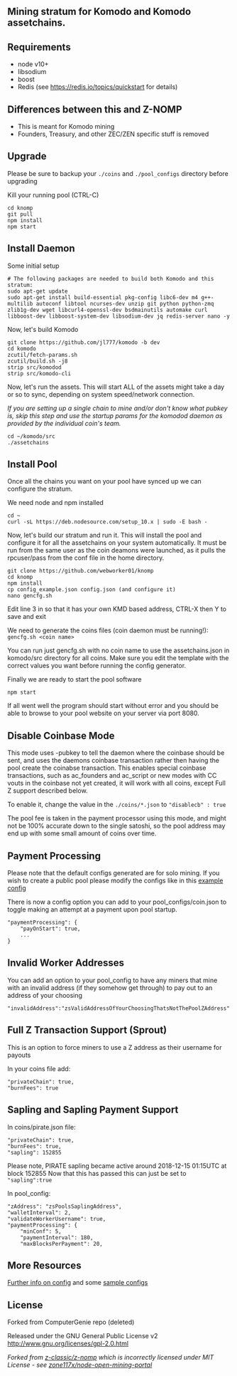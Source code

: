 ## Mining stratum for Komodo and Komodo assetchains.

Requirements
------------
* node v10+
* libsodium
* boost
* Redis (see https://redis.io/topics/quickstart for details)

Differences between this and Z-NOMP
------------
* This is meant for Komodo mining
* Founders, Treasury, and other ZEC/ZEN specific stuff is removed

Upgrade
-------------
Please be sure to backup your `./coins` and `./pool_configs` directory before upgrading

Kill your running pool (CTRL-C)
```shell
cd knomp
git pull
npm install
npm start
```

Install Daemon
-------------
Some initial setup
```shell
# The following packages are needed to build both Komodo and this stratum:
sudo apt-get update
sudo apt-get install build-essential pkg-config libc6-dev m4 g++-multilib autoconf libtool ncurses-dev unzip git python python-zmq zlib1g-dev wget libcurl4-openssl-dev bsdmainutils automake curl libboost-dev libboost-system-dev libsodium-dev jq redis-server nano -y
```
Now, let's build Komodo
```shell
git clone https://github.com/jl777/komodo -b dev
cd komodo
zcutil/fetch-params.sh
zcutil/build.sh -j8
strip src/komodod
strip src/komodo-cli
```

Now, let's run the assets. This will start ALL of the assets might take a day or so to sync, depending on system speed/network connection.

_If you are setting up a single chain to mine and/or don't know what pubkey is, skip this step and use the startup params for the komodod daemon as provided by the individual coin's team._
```shell
cd ~/komodo/src
./assetchains
```

Install Pool
-------------
Once all the chains you want on your pool have synced up we can configure the stratum.

We need node and npm installed

```shell
cd ~
curl -sL https://deb.nodesource.com/setup_10.x | sudo -E bash -
```

Now, let's build our stratum and run it. This will install the pool and configure it for all the assetchains on your system automatically. It must be run from the same user as the coin deamons were launched, as it pulls the rpcuser/pass from the conf file in the home directory.
```shell
git clone https://github.com/webworker01/knomp
cd knomp
npm install
cp config_example.json config.json (and configure it)
nano gencfg.sh
```

Edit line 3 in so that it has your own KMD based address, CTRL-X then Y to save and exit

We need to generate the coins files (coin daemon must be running!): `gencfg.sh <coin name>`

You can run just gencfg.sh with no coin name to use the assetchains.json in komodo/src directory for all coins. Make sure you edit the template with the correct values you want before running the config generator.

Finally we are ready to start the pool software

```shell
npm start
```

If all went well the program should start without error and you should be able to browse to your pool website on your server via port 8080.

Disable Coinbase Mode 
-------------
This mode uses -pubkey to tell the daemon where the coinbase should be sent, and uses the daemons coinbase transaction rather then having the pool create the coinabse transaction. This enables special coinbase transactions, such as ac_founders and ac_script or new modes with CC vouts in the coinbase not yet created, it will work with all coins, except Full Z support described below. 

To enable it, change the value in the `./coins/*.json` to `"disablecb" : true`

The pool fee is taken in the payment processor using this mode, and might not be 100% accurate down to the single satoshi, so the pool address may end up with some small amount of coins over time.

Payment Processing
-------------
Please note that the default configs generated are for solo mining. If you wish to create a public pool please modify the configs like in this [example config](https://github.com/z-classic/z-nomp/blob/master/pool_configs/komodo_example.json)

There is now a config option you can add to your pool_configs/coin.json to toggle making an attempt at a payment upon pool startup.

```
"paymentProcessing": {
    "payOnStart": true,
    ...
}
```

Invalid Worker Addresses
-------------
You can add an option to your pool_config to have any miners that mine with an invalid address (if they somehow get through) to pay out to an address of your choosing
```
"invalidAddress":"zsValidAddressOfYourChoosingThatsNotThePoolZAddress"
```

Full Z Transaction Support (Sprout)
-------------
This is an option to force miners to use a Z address as their username for payouts

In your coins file add: 
```
"privateChain": true,
"burnFees": true
```

Sapling and Sapling Payment Support
-------------
In coins/pirate.json file:
```
"privateChain": true,
"burnFees": true,
"sapling": 152855
```
Please note, PIRATE sapling became active around 2018-12-15 01:15UTC at block 152855 Now that this has passed this can just be set to `"sapling":true` 

In pool_config:
```
"zAddress": "zsPoolsSaplingAddress",
"walletInterval": 2,
"validateWorkerUsername": true,
"paymentProcessing": {
    "minConf": 5,
    "paymentInterval": 180,
    "maxBlocksPerPayment": 20,
```

More Resources
-------------
[Further info on config](https://github.com/zone117x/node-open-mining-portal#2-configuration) and some [sample configs](https://github.com/z-classic/z-nomp)

License
-------------
Forked from ComputerGenie repo (deleted)

Released under the GNU General Public License v2
http://www.gnu.org/licenses/gpl-2.0.html

_Forked from [z-classic/z-nomp](https://github.com/z-classic/z-nomp) which is incorrectly licensed under MIT License - see [zone117x/node-open-mining-portal](https://github.com/zone117x/node-open-mining-portal)_ 
